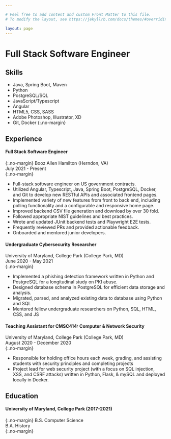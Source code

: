 ```yaml
---

# Feel free to add content and custom Front Matter to this file.
# To modify the layout, see https://jekyllrb.com/docs/themes/#overriding-theme-defaults

layout: page
---
```


# Full Stack Software Engineer

## Skills
- Java, Spring Boot, Maven
- Python
- PostgreSQL/SQL
- JavaScript/Typescript
- Angular
- HTML5, CSS, SASS
- Adobe Photoshop, Illustrator, XD
- Git, Docker
{:.no-margin}


## Experience
#### Full Stack Software Engineer
{:.no-margin}
Booz Allen Hamilton (Herndon, VA)  
July 2021 - Present  
{:.no-margin}
- Full-stack software engineer on US government contracts.
- Utilized Angular, Typescript, Java, Spring Boot, PostgreSQL, Docker, and Git to develop new RESTful
APIs and associated frontend pages.
- Implemented variety of new features from front to back end, including polling functionality and a
configurable and responsive home page.
- Improved backend CSV file generation and download by over 30 fold.
- Followed appropriate NIST guidelines and best practices.
- Wrote and updated JUnit backend tests and Playwright E2E tests.
- Frequently reviewed PRs and provided actionable feedback.
- Onboarded and mentored junior developers.  

#### Undergraduate Cybersecurity Researcher
University of Maryland, College Park (College Park, MD)  
June 2020 - May 2021  
{:.no-margin}
- Implemented a phishing detection framework written in Python and PostgreSQL for a longitudinal
study on PKI abuse.
- Designed database schema in PostgreSQL for efficient data storage and analysis.
- Migrated, parsed, and analyzed existing data to database using Python and SQL
- Mentored fellow undergraduate researchers on Python, SQL, HTML, CSS, and JS

#### Teaching Assistant for CMSC414: Computer & Network Security
University of Maryland, College Park (College Park, MD)  
August 2020 - December 2020   
{:.no-margin}
- Responsible for holding office hours each week, grading, and assisting students with security principles
and completing projects
- Project lead for web security project (with a focus on SQL injection, XSS, and CSRF attacks) written in
Python, Flask, & mySQL and deployed locally in Docker.



## Education
#### University of Maryland, College Park (2017-2021)  
{:.no-margin}
B.S. Computer Science  
B.A. History  
{:.no-margin}
